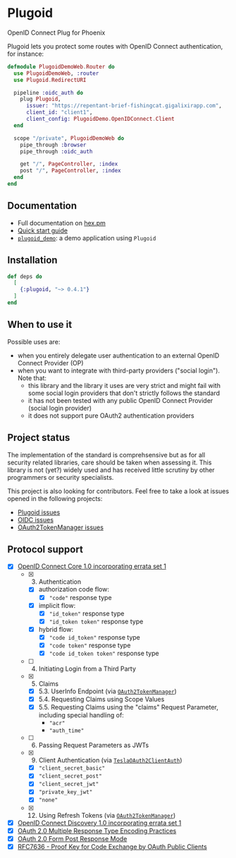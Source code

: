 # Plugoid

OpenID Connect Plug for Phoenix

Plugoid lets you protect some routes with OpenID Connect authentication, for instance:

```elixir
defmodule PlugoidDemoWeb.Router do
  use PlugoidDemoWeb, :router
  use Plugoid.RedirectURI

  pipeline :oidc_auth do
    plug Plugoid,
      issuer: "https://repentant-brief-fishingcat.gigalixirapp.com",
      client_id: "client1",
      client_config: PlugoidDemo.OpenIDConnect.Client
  end

  scope "/private", PlugoidDemoWeb do
    pipe_through :browser
    pipe_through :oidc_auth

    get "/", PageController, :index
    post "/", PageController, :index
  end
end
```

## Documentation

- Full documentation on [hex.pm](https://hexdocs.pm/plugoid/)
- [Quick start guide](https://hexdocs.pm/plugoid/0.1.0/quickstart.html)
- [`plugoid_demo`](https://github.com/tanguilp/plugoid_demo): a demo application using `Plugoid`

## Installation

```elixir
def deps do
  [
    {:plugoid, "~> 0.4.1"}
  ]
end
```

## When to use it

Possible uses are:
- when you entirely delegate user authentication to an external OpenID Connect Provider (OP)
- when you want to integrate with third-party providers ("social login"). Note that:
  - this library and the library it uses are very strict and might fail with some social login
  providers that don't strictly follows the standard
  - it has not been tested with any public OpenID Connect Provider (social login provider)
  - it does not support pure OAuth2 authentication providers

## Project status

The implementation of the standard is comprehsensive but as for all security related libraries,
care should be taken when assessing it. This library is not (yet?) widely used and has
received little scrutiny by other programmers or security specialists.

This project is also looking for contributors. Feel free to take a look at issues opened in the
following projects:
- [Plugoid issues](https://github.com/tanguilp/plugoid/issues)
- [OIDC issues](https://github.com/tanguilp/oidc/issues)
- [OAuth2TokenManager issues](https://github.com/tanguilp/oauth2_token_manager/issues)

## Protocol support

- [x] [OpenID Connect Core 1.0 incorporating errata set 1](https://openid.net/specs/openid-connect-core-1_0.html)
  - [x] 3. Authentication
    - [x] authorization code flow:
      - [x] `"code"` response type
    - [x] implicit flow:
      - [x] `"id_token"` response type
      - [x] `"id_token token"` response type
    - [x] hybrid flow:
      - [x] `"code id_token"` response type
      - [x] `"code token"` response type
      - [x] `"code id_token token"` response type
  - [ ] 4. Initiating Login from a Third Party
  - [x] 5. Claims
    - [x] 5.3. UserInfo Endpoint (via
    [`OAuth2TokenManager`](https://github.com/tanguilp/oauth2_token_manager))
    - [x] 5.4. Requesting Claims using Scope Values
    - [x] 5.5. Requesting Claims using the "claims" Request Parameter, including special
    handling of:
      - `"acr"`
      - `"auth_time"`
  - [ ] 6. Passing Request Parameters as JWTs
  - [x] 9. Client Authentication (via
  [`TeslaOAuth2ClientAuth`](https://github.com/tanguilp/tesla_oauth2_client_auth))
    - [x] `"client_secret_basic"`
    - [x] `"client_secret_post"`
    - [x] `"client_secret_jwt"`
    - [x] `"private_key_jwt"`
    - [x] `"none"`
  - [x] 12. Using Refresh Tokens (via
    [`OAuth2TokenManager`](https://github.com/tanguilp/oauth2_token_manager))
- [x] [OpenID Connect Discovery 1.0 incorporating errata set 1](https://openid.net/specs/openid-connect-discovery-1_0.html)
- [x] [OAuth 2.0 Multiple Response Type Encoding Practices](https://openid.net/specs/oauth-v2-multiple-response-types-1_0.html)
- [x] [OAuth 2.0 Form Post Response Mode](https://openid.net/specs/oauth-v2-form-post-response-mode-1_0.html)
- [x] [RFC7636 - Proof Key for Code Exchange by OAuth Public Clients](https://tools.ietf.org/html/rfc7636)
